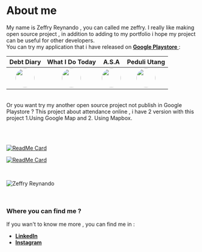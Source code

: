 # About me

My name is Zeffry Reynando , you can called me zeffry. I really like making open source project , in addition to adding to my portfolio i hope my project can be useful for other developers.
<br>
You can try my application that i have released on <a target="_blank" href="https://play.google.com/store/search?q=pub%3A%20Zeffry%20Reynando&c=apps"> <b>Google Playstore</b> </a> :
<br>

<table>
<thead>
<tr>
  <th>Debt Diary</th>
  <th>What I Do Today</th>
  <th>A.S.A</th>
  <th>Peduli Utang</th>
</tr>
</thead>
  <tr align="center">
    <td>
     <a target="_top" href="https://play.google.com/store/apps/details?id=id.zeffry.debt_diary"><img src="http://www.zimprov.id/github/readme/debt_diary.png" height="50" width="50" style="border-radius:50%"></a>
    </td>
    <td>
     <a target="_blank" href="https://play.google.com/store/apps/details?id=id.zeffry.voice_task_app"><img src="http://www.zimprov.id/github/readme/widt.png" height="50" width="50" style="border-radius:50%"></a>
    </td>
    <td>
     <a target="_blank" href="https://play.google.com/store/apps/details?id=id.zeffry.atur_semua_aktifitas"><img src="http://www.zimprov.id/github/readme/asa.png" height="50" width="50" style="border-radius:50%"></a>
    </td>
    <td>
     <a target="_blank" href="https://play.google.com/store/apps/details?id=reynando.zeffry.peduli_utang"><img src="http://www.zimprov.id/github/readme/peduli_utang.png" height="50" width="50" style="border-radius:50%"></a>
    </td>
  </tr>
</table>
<br>
Or you want try my another open source project not publish in Google Playstore ? This project about attendance online , i have 2 version with this project 1.Using Google Map and 2. Using Mapbox. 

<br><br>

[![ReadMe Card](https://github-readme-stats.vercel.app/api/pin/?username=zgramming&repo=Attendance-Application-Google-Map)](https://github.com/zgramming/Attendance-Application-Google-Map)

[![ReadMe Card](https://github-readme-stats.vercel.app/api/pin/?username=zgramming&repo=Attendance-Application-MapBox)](https://github.com/zgramming/Attendance-Application-MapBox)

<br>

![Zeffry Reynando](https://github-readme-stats.vercel.app/api?username=zgramming&show_icons=true)

<br>

### Where you can find me ?

If you wan't to know me more , you can find me in :

- <a target="_blank" href="https://www.linkedin.com/in/zeffry-reynando/"><b>LinkedIn</b></a>
- <a target="_blank" href="https://www.instagram.com/zeffry_reynando/"><b>Instagram</b></a>
